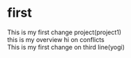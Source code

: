 # first
This is my first  change project(project1) <br>
this is my  overview hi  on conflicts<BR>
This is my first change on third  line(yogi)<br>
